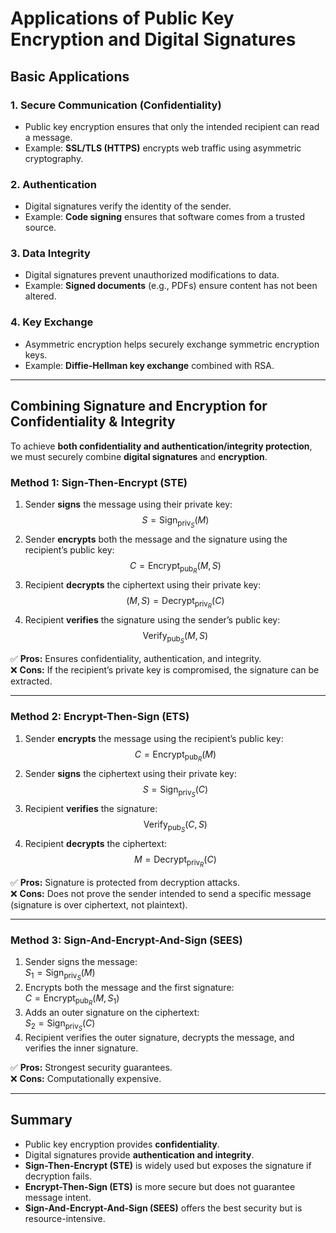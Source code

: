 # Applications of Public Key Encryption and Digital Signatures

## Basic Applications

### 1. **Secure Communication (Confidentiality)**
   - Public key encryption ensures that only the intended recipient can read a message.
   - Example: **SSL/TLS (HTTPS)** encrypts web traffic using asymmetric cryptography.

### 2. **Authentication**
   - Digital signatures verify the identity of the sender.
   - Example: **Code signing** ensures that software comes from a trusted source.

### 3. **Data Integrity**
   - Digital signatures prevent unauthorized modifications to data.
   - Example: **Signed documents** (e.g., PDFs) ensure content has not been altered.

### 4. **Key Exchange**
   - Asymmetric encryption helps securely exchange symmetric encryption keys.
   - Example: **Diffie-Hellman key exchange** combined with RSA.

---

## Combining Signature and Encryption for Confidentiality & Integrity

To achieve **both confidentiality and authentication/integrity protection**, we must securely combine **digital signatures** and **encryption**.

### **Method 1: Sign-Then-Encrypt (STE)**
1. Sender **signs** the message using their private key:
   $$
   S = \text{Sign}_{\text{priv}_S}(M)
   $$
2. Sender **encrypts** both the message and the signature using the recipient’s public key:
   $$
   C = \text{Encrypt}_{\text{pub}_R}(M, S)
   $$
3. Recipient **decrypts** the ciphertext using their private key:
   $$
   (M, S) = \text{Decrypt}_{\text{priv}_R}(C)
   $$
4. Recipient **verifies** the signature using the sender’s public key:
   $$
   \text{Verify}_{\text{pub}_S}(M, S)
   $$

✅ **Pros:** Ensures confidentiality, authentication, and integrity.  
❌ **Cons:** If the recipient’s private key is compromised, the signature can be extracted.

---

### **Method 2: Encrypt-Then-Sign (ETS)**
1. Sender **encrypts** the message using the recipient’s public key:
   $$
   C = \text{Encrypt}_{\text{pub}_R}(M)
   $$
2. Sender **signs** the ciphertext using their private key:
   $$
   S = \text{Sign}_{\text{priv}_S}(C)
   $$
3. Recipient **verifies** the signature:
   $$
   \text{Verify}_{\text{pub}_S}(C, S)
   $$
4. Recipient **decrypts** the ciphertext:
   $$
   M = \text{Decrypt}_{\text{priv}_R}(C)
   $$

✅ **Pros:** Signature is protected from decryption attacks.  
❌ **Cons:** Does not prove the sender intended to send a specific message (signature is over ciphertext, not plaintext).

---

### **Method 3: Sign-And-Encrypt-And-Sign (SEES)**
1. Sender signs the message:  
   $S_1 = \text{Sign}_{\text{priv}_S}(M)$  
2. Encrypts both the message and the first signature:  
   $C = \text{Encrypt}_{\text{pub}_R}(M, S_1)$  
3. Adds an outer signature on the ciphertext:  
   $S_2 = \text{Sign}_{\text{priv}_S}(C)$  
4. Recipient verifies the outer signature, decrypts the message, and verifies the inner signature.

✅ **Pros:** Strongest security guarantees.  
❌ **Cons:** Computationally expensive.

---

## Summary
- Public key encryption provides **confidentiality**.
- Digital signatures provide **authentication and integrity**.
- **Sign-Then-Encrypt (STE)** is widely used but exposes the signature if decryption fails.
- **Encrypt-Then-Sign (ETS)** is more secure but does not guarantee message intent.
- **Sign-And-Encrypt-And-Sign (SEES)** offers the best security but is resource-intensive.
